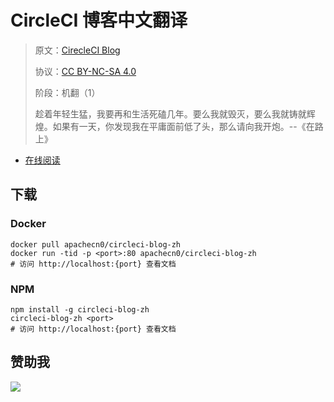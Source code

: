 <!--
    需要填充的占位符：
    
    README.md
    
        CircleCI 博客中文翻译：文档中文名
        CirecleCI Blog：文档英文名
        https://circleci.com/blog/：文档原始链接
        cci：域名前缀
        飞龙：负责人名称
        wizardforcel：负责人 Github 用户名
        562826179：负责人 QQ
        circleci-blog-zh：ApacheCN 的 Github 仓库名称
        circleci-blog-zh：DockerHub 仓库名称
        circleci-blog-zh：PYPI 包名称
        circleci-blog-zh：NPM 包名称
    
    CNAME
    
        cci：域名前缀

    index.html
    
        CircleCI 博客中文翻译：文档中文名
        #333：显示颜色
        circleci-blog-zh：ApacheCN 的 Github 仓库名称

    asset/docsify-apachecn-footer.js
    
        circleci-blog-zh：ApacheCN 的 Github 仓库名称
-->

# CircleCI 博客中文翻译

> 原文：[CirecleCI Blog](https://circleci.com/blog/)
> 
> 协议：[CC BY-NC-SA 4.0](http://creativecommons.org/licenses/by-nc-sa/4.0/)
> 
> 阶段：机翻（1）
> 
> 趁着年轻生猛，我要再和生活死磕几年。要么我就毁灭，要么我就铸就辉煌。如果有一天，你发现我在平庸面前低了头，那么请向我开炮。--《在路上》

* [在线阅读](https://cci.apachecn.org)
## 下载

### Docker

```
docker pull apachecn0/circleci-blog-zh
docker run -tid -p <port>:80 apachecn0/circleci-blog-zh
# 访问 http://localhost:{port} 查看文档
```

### NPM

```
npm install -g circleci-blog-zh
circleci-blog-zh <port>
# 访问 http://localhost:{port} 查看文档
```

## 赞助我

![](https://img-blog.csdnimg.cn/20200112005920729.png)
